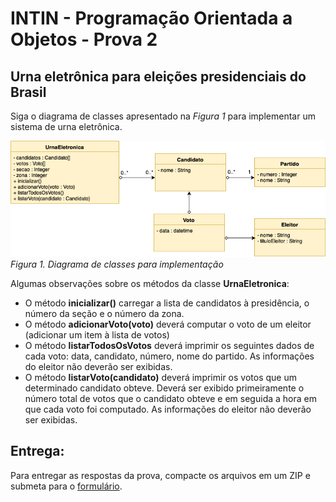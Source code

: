 # INTIN - Programação Orientada a Objetos - Prova 2

## Urna eletrônica para eleições presidenciais do Brasil

Siga o diagrama de classes apresentado na *Figura 1* para implementar um sistema de urna eletrônica.

![](urna.png) *Figura 1. Diagrama de classes para implementação*

Algumas observações sobre os métodos da classe **UrnaEletronica**:
* O método **inicializar()** carregar a lista de candidatos à presidência, o número da seção e o número da zona.
* O método **adicionarVoto(voto)** deverá computar o voto de um eleitor (adicionar um item à lista de votos)
* O método **listarTodosOsVotos** deverá imprimir os seguintes dados de cada voto: data, candidato, número, nome do partido. As informações do eleitor não deverão ser exibidas.
* O método **listarVoto(candidato)** deverá imprimir os votos que um determinado candidato obteve. Deverá ser exibido primeiramente o número total de votos que o candidato obteve e em seguida a hora em que cada voto foi computado. As informações do eleitor não deverão ser exibidas.

## Entrega:
Para entregar as respostas da prova, compacte os arquivos em um ZIP e submeta para o [formulário](https://goo.gl/forms/MiB60o3RzFtKoPk32).
